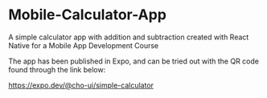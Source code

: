 # Mobile-Calculator-App
A simple calculator app with addition and subtraction created with React Native for a Mobile App Development Course

The app has been published in Expo, and can be tried out with the QR code found through the link below:

https://expo.dev/@cho-ui/simple-calculator

